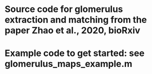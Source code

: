 # Source code for glomerulus extraction and matching from the paper Zhao et al., 2020, bioRxiv
# Example code to get started: see glomerulus_maps_example.m 